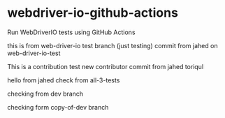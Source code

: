 # webdriver-io-github-actions
Run WebDriverIO tests using GitHub Actions

this is from web-driver-io test branch (just testing)
commit from jahed on  web-driver-io-test

This is a contribution test
new contributor
commit from jahed
toriqul


hello from jahed
check from all-3-tests

checking from dev branch

checking form copy-of-dev branch
